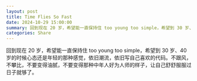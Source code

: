 ```yaml
---
layout: post
title: Time Flies So Fast
date: 2024-10-29 15:00:00
summary: 回到现在 20 岁，希望能一直保持住 too young too simple，希望到 30 岁、40 岁的时候心态还是年轻的那种感觉，依旧潮流，依旧写自己喜欢的代码。不跟风，不攀比，不要变得油腻，不要变得年轻时候讨厌的那种中年人好为人师的样子，让自己舒舒服服过日子就够了。
categories: Share
---
```


回到现在 20 岁，希望能一直保持住 too young too simple，希望到 30 岁、40 岁的时候心态还是年轻的那种感觉，依旧潮流，依旧写自己喜欢的代码。不跟风，不攀比，不要变得油腻，不要变得那种中年人好为人师的样子，让自己舒舒服服过日子就够了。

